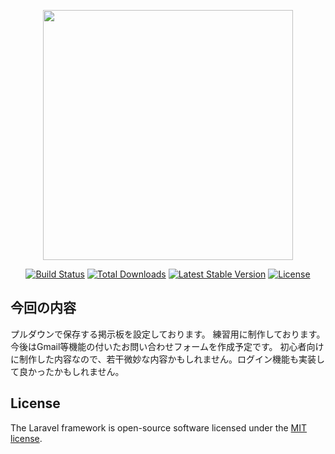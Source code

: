 <p align="center"><img src="https://res.cloudinary.com/dtfbvvkyp/image/upload/v1566331377/laravel-logolockup-cmyk-red.svg" width="400"></p>

<p align="center">
<a href="https://travis-ci.org/laravel/framework"><img src="https://travis-ci.org/laravel/framework.svg" alt="Build Status"></a>
<a href="https://packagist.org/packages/laravel/framework"><img src="https://poser.pugx.org/laravel/framework/d/total.svg" alt="Total Downloads"></a>
<a href="https://packagist.org/packages/laravel/framework"><img src="https://poser.pugx.org/laravel/framework/v/stable.svg" alt="Latest Stable Version"></a>
<a href="https://packagist.org/packages/laravel/framework"><img src="https://poser.pugx.org/laravel/framework/license.svg" alt="License"></a>
</p>

## 今回の内容

プルダウンで保存する掲示板を設定しております。
練習用に制作しております。今後はGmail等機能の付いたお問い合わせフォームを作成予定です。
初心者向けに制作した内容なので、若干微妙な内容かもしれません。ログイン機能も実装して良かったかもしれません。

## License

The Laravel framework is open-source software licensed under the [MIT license](https://opensource.org/licenses/MIT).
